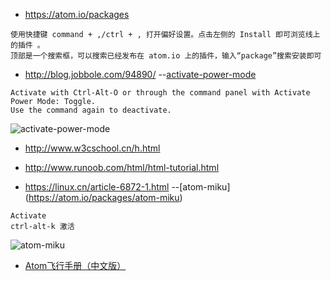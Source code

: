 * https://atom.io/packages

```
使用快捷键 command + ,/ctrl + , 打开偏好设置。点击左侧的 Install 即可浏览线上的插件 。
顶部是一个搜索框，可以搜索已经发布在 atom.io 上的插件，输入“package”搜索安装即可
```

* http://blog.jobbole.com/94890/  --[activate-power-mode](https://atom.io/packages/activate-power-mode)
 ```
 Activate with Ctrl-Alt-O or through the command panel with Activate Power Mode: Toggle.
 Use the command again to deactivate.
 ```

 ![activate-power-mode](https://cloud.githubusercontent.com/assets/688415/11440971/aadfae8e-9507-11e5-8aa0-0ecc87ca84b6.gif)

 * http://www.w3cschool.cn/h.html
 * http://www.runoob.com/html/html-tutorial.html

* https://linux.cn/article-6872-1.html --[atom-miku] (https://atom.io/packages/atom-miku)
```
Activate 
ctrl-alt-k 激活
```
![atom-miku](https://dn-linuxcn.qbox.me/data/attachment/album/201601/10/110435snyzzffvd77mfdmf.gif)


* [Atom飞行手册（中文版）](https://www.gitbook.com/book/wizardforcel/atom-flight-manual-zh-cn/details)
